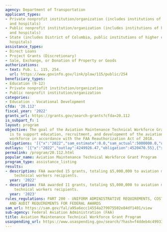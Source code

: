 ```yaml
---
agency: Department of Transportation
applicant_types:
- Private nonprofit institution/organization (includes institutions of higher education
  and hospitals)
- Public nonprofit institution/organization (includes institutions of higher education
  and hospitals)
- State (includes District of Columbia, public institutions of higher education and
  hospitals)
assistance_types:
- Direct Loans
- Project Grants (Discretionary)
- Sale, Exchange, or Donation of Property or Goods
authorizations:
- text: Pub. L. 115, 254.
  url: https://www.govinfo.gov/link/plaw/115/public/254
beneficiary_types:
- Education (9-12)
- Private nonprofit institution/organization
- Public nonprofit institution/organization
categories:
- Education - Vocational Development
cfda: '20.112'
fiscal_year: '2022'
grants_url: https://grants.gov/search-grants?cfda=20.112
is_subpart_f: 1
layout: program
objective: The goal of the Aviation Maintenance Technical Workforce Grant Program
  is to support education, recruitment, and development of the aviation maintenance
  workforce in accordance with the FAA Reauthorization Act of 2018.
obligations: '[{"x":"2022","sam_estimate":0.0,"sam_actual":5000000.0,"usa_spending_actual":4520470.55},{"x":"2023","sam_estimate":5000000.0,"sam_actual":0.0,"usa_spending_actual":5000000.0},{"x":"2024","sam_estimate":5000000.0,"sam_actual":0.0,"usa_spending_actual":0.0}]'
outlays: '[{"x":"2022","outlay":4249926.47,"obligation":4520470.55},{"x":"2023","outlay":4288539.96,"obligation":5000000.0},{"x":"2024","outlay":0.0,"obligation":0.0}]'
permalink: /program/20.112.html
popular_name: Aviation Maintenance Technical Workforce Grant Program
program_type: assistance_listing
results:
- description: FAA awarded 15 grants, totaling $5,000,000 to aviation maintenance
    technical workers recipients.
  year: '2022'
- description: FAA awarded 11 grants, totaling $5,000,000 to aviation maintenance
    technical workers recipients.
  year: '2023'
rules_regulations: PART 200 - UNIFORM ADMINISTRATIVE REQUIREMENTS, COST PRINCIPLES,
  AND AUDIT REQUIREMENTS FOR FEDERAL AWARDS
sam_url: https://sam.gov/fal/a95a6ecc14554a279975502e84df1401/view
sub-agency: Federal Aviation Administration (FAA)
title: Aviation Maintenance Technical Workforce Grant Program
usaspending_url: https://www.usaspending.gov/search/?hash=f4ddeb4c49933a0722844fb3f4026b1f
---
```

